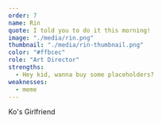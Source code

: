 ```yaml
---
order: 7
name: Rin
quote: I told you to do it this morning!
image: "./media/rin.png"
thumbnail: "./media/rin-thumbnail.png"
color: "#ffbcec"
role: "Art Director"
strengths:
  - Hey kid, wanna buy some placeholders?
weaknesses:
  - meme
---
```


Ko's Girlfriend
